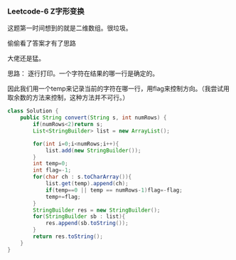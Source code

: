 ### Leetcode-6 Z字形变换

这题第一时间想到的就是二维数组。很垃圾。

偷偷看了答案才有了思路

大佬还是猛。

思路： 逐行打印。一个字符在结果的哪一行是确定的。

因此我们用一个temp来记录当前的字符在哪一行，用flag来控制方向。（我尝试用取余数的方法来控制，这种方法并不可行。）

```java
class Solution {
    public String convert(String s, int numRows) {
        if(numRows<2)return s;
        List<StringBuilder> list = new ArrayList();

        for(int i=0;i<numRows;i++){
            list.add(new StringBuilder());
        }
        int temp=0;
        int flag=-1;
        for(char ch : s.toCharArray()){
            list.get(temp).append(ch);
            if(temp==0 || temp == numRows-1)flag=-flag;
            temp+=flag;
        }
        StringBuilder res = new StringBuilder();
        for(StringBuilder sb : list){
            res.append(sb.toString());
        }
        return res.toString();
    }
}
```
